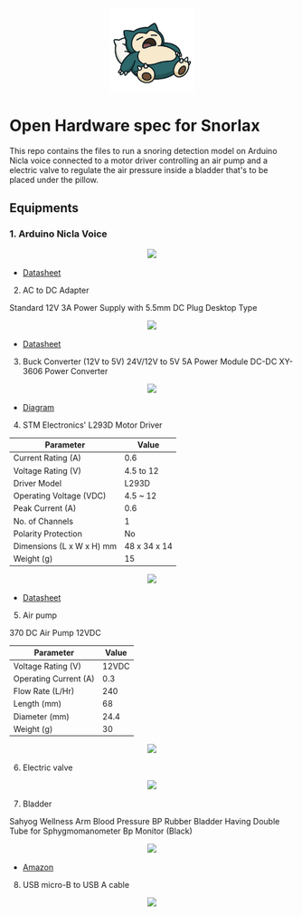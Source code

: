 <p align="center">
  <img src="icon.png" alt="snorlax icon" width="150"/>
</p>

# Open Hardware spec for Snorlax
This repo contains the files to run a snoring detection model on Arduino Nicla voice connected to a motor driver controlling an air pump and a electric valve to regulate the air pressure inside a bladder that's to be placed under the pillow.

## Equipments
### 1. Arduino Nicla Voice
<p align="center">
  <img src="./1.png"  width="200"/>
</p>

- [Datasheet](https://robu.in/wp-content/uploads/2023/02/ABX00061-datasheet.pdf)

2. AC to DC Adapter

Standard 12V 3A Power Supply with 5.5mm DC Plug Desktop Type

<p align="center">
  <img src="./hardware-spec/hardware-spec/2.png"  width="200"/>
</p>

- [Datasheet](https://robu.in/wp-content/uploads/2024/12/adapter-spec-12VDC-3.0A.pdf)

3. Buck Converter (12V to 5V)
24V/12V to 5V 5A Power Module DC-DC XY-3606 Power Converter

<p align="center">
  <img src="./hardware-spec/hardware-spec/3.png"  width="200"/>
</p>

- [Diagram](https://robu.in/wp-content/uploads/2021/05/975683.jpg)

4. STM Electronics' L293D Motor Driver

| Parameter                 | Value                          |
|--------------------------|--------------------------------|
| Current Rating (A)       | 0.6                            |
| Voltage Rating (V)       | 4.5 to 12                      |
| Driver Model             | L293D                          |
| Operating Voltage (VDC)  | 4.5 ~ 12                       |
| Peak Current (A)         | 0.6                            |
| No. of Channels          | 1                              |
| Polarity Protection      | No                             |
| Dimensions (L x W x H) mm| 48 x 34 x 14                   |
| Weight (g)               | 15                             |

<p align="center">
  <img src="./hardware-spec/hardware-spec/4.png"  width="200"/>
</p>

- [Datasheet](https://robu.in/wp-content/uploads/2015/10/H-bridge_motor_driver.pdf)

5. Air pump

370 DC Air Pump 12VDC

| Parameter                | Value     |
|-------------------------|-----------|
| Voltage Rating (V)      | 12VDC     |
| Operating Current (A)   | 0.3       |
| Flow Rate (L/Hr)        | 240       |
| Length (mm)             | 68        |
| Diameter (mm)           | 24.4      |
| Weight (g)              | 30        |

<p align="center">
  <img src="./hardware-spec/hardware-spec/5.png"  width="200"/>
</p>


6. Electric valve

<p align="center">
  <img src="./hardware-spec/hardware-spec/6.png"  width="200"/>
</p>

7. Bladder

Sahyog Wellness Arm Blood Pressure BP Rubber Bladder Having Double Tube for Sphygmomanometer Bp Monitor (Black)

<p align="center">
  <img src="./hardware-spec/hardware-spec/7.png"  width="200"/>
</p>

- [Amazon](https://www.amazon.in/dp/B0BW5PGWZJ?ref=ppx_yo2ov_dt_b_fed_asin_title&th=1)

8. USB micro-B to USB A cable

<p align="center">
  <img src="./hardware-spec/hardware-spec/8.png"  width="200"/>
</p>
